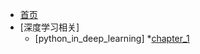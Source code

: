 * [首页](index.md)
* [深度学习相关]
  * [python_in_deep_learning]
    *[chapter_1](python_in_deep_learing/chapter_1/note.md)   
